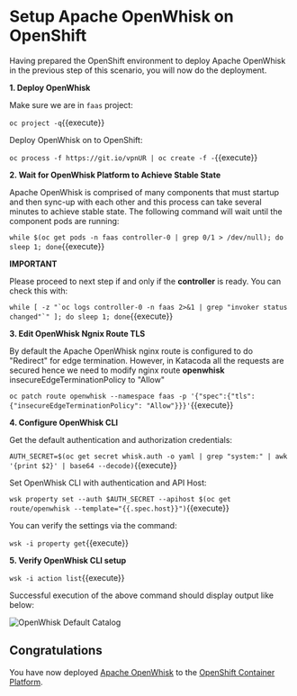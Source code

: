 # Setup Apache OpenWhisk on OpenShift

Having prepared the OpenShift environment to deploy Apache OpenWhisk in the previous step of this scenario, you will now
do the deployment.

**1. Deploy OpenWhisk**

Make sure we are in `faas` project:

``oc project -q``{{execute}}

Deploy OpenWhisk on to OpenShift:

``oc process -f https://git.io/vpnUR | oc create -f -``{{execute}}

**2. Wait for OpenWhisk Platform to Achieve Stable State**

Apache OpenWhisk is comprised of many components that must startup and then sync-up with each other and this process can
take several minutes to achieve stable state.  The following command will wait until the component pods are running:

``while $(oc get pods -n faas controller-0 | grep 0/1 > /dev/null); do sleep 1; done``{{execute}}

**IMPORTANT**

Please proceed to next step if and only if the **controller** is ready.  You can check this with:

``while [ -z "`oc logs controller-0 -n faas 2>&1 | grep "invoker status changed"`" ]; do sleep 1; done``{{execute}}

**3. Edit OpenWhisk Ngnix Route TLS**

By default the Apache OpenWhisk nginx route is configured to do "Redirect" for edge termination.  However, in Katacoda
all the requests are secured hence we need to modify nginx route **openwhisk** insecureEdgeTerminationPolicy to "Allow"

``oc patch route openwhisk --namespace faas -p '{"spec":{"tls": {"insecureEdgeTerminationPolicy": "Allow"}}}'``{{execute}}

**4. Configure OpenWhisk CLI**

Get the default authentication and authorization credentials:

``AUTH_SECRET=$(oc get secret whisk.auth -o yaml | grep "system:" | awk '{print $2}' | base64 --decode)``{{execute}}

Set OpenWhisk CLI with authentication and API Host:

``wsk property set --auth $AUTH_SECRET --apihost $(oc get route/openwhisk --template="{{.spec.host}}")``{{execute}}

You can verify the settings via the command:

``wsk -i property get``{{execute}}

**5. Verify OpenWhisk CLI setup**

``wsk -i action list``{{execute}}

Successful execution of the above command should display output like below:

![OpenWhisk Default Catalog](../assets/ow_catalog_actions.png)

## Congratulations

You have now deployed [Apache OpenWhisk](https://openwhisk.apache.org/) to the [OpenShift Container Platform](https://openshift.com]). 
